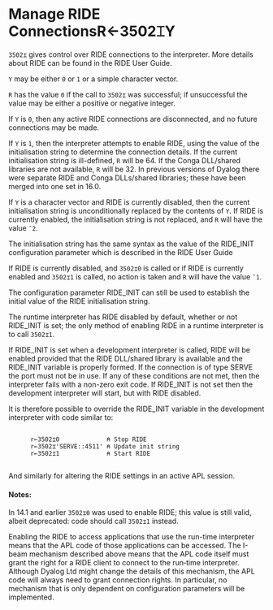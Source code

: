 




<h1 class="heading"><span class="name">Manage RIDE Connections</span><span class="command">R←3502⌶Y</span></h1>

`3502⌶` gives control over RIDE connections to the interpreter. More details about RIDE can be found in the RIDE User Guide.


`Y` may be either `0` or `1` or a simple character vector.


`R` has the value `0` if the call to `3502⌶` was successful; if unsuccessful the value may be either a positive or negative integer.



If `Y` is `0`, then any active RIDE connections are disconnected, and no future connections may be made.


If `Y` is `1`, then the interpreter attempts to enable RIDE, using the value of the initialisation string to determine the connection details.  If the current initialisation string is ill-defined, `R` will be 64. If the Conga DLL/shared libraries are not available,  `R` will be 32. In previous versions of Dyalog there were separate RIDE and Conga DLLs/shared libraries; these have been merged into one set in 16.0.


If `Y` is a character vector and RIDE is currently disabled, then the current initialisation string is unconditionally replaced by the contents of `Y`. If RIDE is currently enabled, the initialisation string is not replaced, and `R` will have the value `¯2`.


The initialisation string has the same syntax as the value of the RIDE_INIT configuration parameter which is described in the RIDE User Guide


If RIDE is currently disabled, and `3502⌶0` is called or if RIDE is currently enabled and `3502⌶1` is called, no action is taken and `R` will have the value `¯1`.


The configuration parameter RIDE_INIT can still be used to establish the initial value of the RIDE initialisation string.


The runtime interpreter has RIDE disabled by default, whether or not RIDE_INIT is set; the only method of enabling RIDE in a runtime interpreter is to  call `3502⌶1`.


If RIDE_INIT is set when a development interpreter is called, RIDE will be enabled provided that the RIDE DLL/shared library is available and the RIDE_INIT variable is properly formed. If the connection is of type SERVE the port must not be in use.  If any of these conditions are not met, then the interpreter fails with a non-zero exit code.  If RIDE_INIT is not set then the development interpreter will start, but with RIDE disabled.



It is therefore possible to override the RIDE_INIT variable in the development interpreter with code similar to:
```apl

      r←3502⌶0             ⍝ Stop RIDE
      r←3502⌶'SERVE::4511' ⍝ Update init string
      r←3502⌶1             ⍝ Start RIDE
                          
```



And similarly for altering the RIDE settings in an active APL session.


#### Notes:


In 14.1 and earlier `3502⌶⍬` was used to enable RIDE; this value is still valid, albeit deprecated: code should call `3502⌶1` instead.


Enabling the RIDE to access applications that use the run-time interpreter means that the APL code of those applications can be accessed. The I-beam mechanism described above means that the APL code itself must grant the right for a RIDE client to connect to the run‑time interpreter. Although Dyalog Ltd might change the details of this mechanism, the APL code will always need to grant connection rights. In particular, no mechanism that is only dependent on configuration parameters will be implemented.



